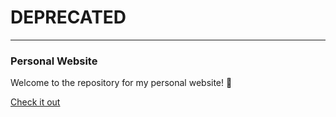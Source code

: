 # DEPRECATED
---

### Personal Website

Welcome to the repository for my personal website! 🚀

[Check it out](n.iliou.de)
